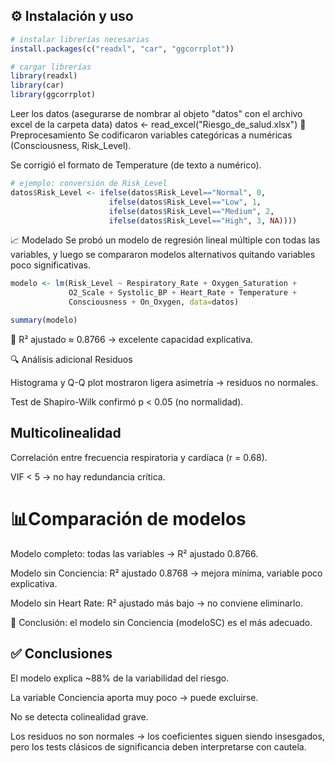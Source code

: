 
## ⚙️ Instalación y uso
```R
# instalar librerías necesarias
install.packages(c("readxl", "car", "ggcorrplot"))

# cargar librerías
library(readxl)
library(car)
library(ggcorrplot)
```

Leer los datos (asegurarse de nombrar al objeto "datos" con el archivo excel de la carpeta data)
datos <- read_excel("Riesgo_de_salud.xlsx")
🧹 Preprocesamiento
Se codificaron variables categóricas a numéricas (Consciousness, Risk_Level).

Se corrigió el formato de Temperature (de texto a numérico).

```R
# ejemplo: conversión de Risk_Level
datos$Risk_Level <- ifelse(datos$Risk_Level=="Normal", 0,
                      ifelse(datos$Risk_Level=="Low", 1,
                      ifelse(datos$Risk_Level=="Medium", 2,
                      ifelse(datos$Risk_Level=="High", 3, NA))))
```
📈 Modelado
Se probó un modelo de regresión lineal múltiple con todas las variables, y luego se compararon modelos
alternativos quitando variables poco significativas.

```R
modelo <- lm(Risk_Level ~ Respiratory_Rate + Oxygen_Saturation + 
             O2_Scale + Systolic_BP + Heart_Rate + Temperature + 
             Consciousness + On_Oxygen, data=datos)

summary(modelo)
```
📌 R² ajustado ≈ 0.8766 → excelente capacidad explicativa.

🔍 Análisis adicional
Residuos

Histograma y Q-Q plot mostraron ligera asimetría → residuos no normales.

Test de Shapiro-Wilk confirmó p < 0.05 (no normalidad).



## Multicolinealidad

Correlación entre frecuencia respiratoria y cardíaca (r = 0.68).

VIF < 5 → no hay redundancia crítica.


# 📊Comparación de modelos
Modelo completo: todas las variables → R² ajustado 0.8766.

Modelo sin Conciencia: R² ajustado 0.8768 → mejora mínima, variable poco explicativa.

Modelo sin Heart Rate: R² ajustado más bajo → no conviene eliminarlo.

📌 Conclusión: el modelo sin Conciencia (modeloSC) es el más adecuado.


## ✅ Conclusiones
El modelo explica ~88% de la variabilidad del riesgo.

La variable Conciencia aporta muy poco → puede excluirse.

No se detecta colinealidad grave.

Los residuos no son normales → los coeficientes siguen siendo insesgados, pero los tests clásicos de significancia deben interpretarse con cautela.




